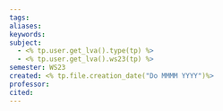 ```yaml
---
tags: 
aliases: 
keywords: 
subject:
  - <% tp.user.get_lva().type(tp) %>
  - <% tp.user.get_lva().ws23(tp) %>
semester: WS23
created: <% tp.file.creation_date("Do MMMM YYYY")%>
professor:
cited:
---
```

 
